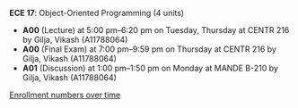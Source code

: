 **ECE 17**: Object-Oriented Programming (4 units)

- **A00** (Lecture) at 5:00 pm–6:20 pm on Tuesday, Thursday at CENTR 216 by Gilja, Vikash (A11788064)
- **A00** (Final Exam) at 7:00 pm–9:59 pm on Thursday at CENTR 216 by Gilja, Vikash (A11788064)
- **A01** (Discussion) at 1:00 pm–1:50 pm on Monday at MANDE B-210 by Gilja, Vikash (A11788064)

[Enrollment numbers over time](./ECE17.tsv)
